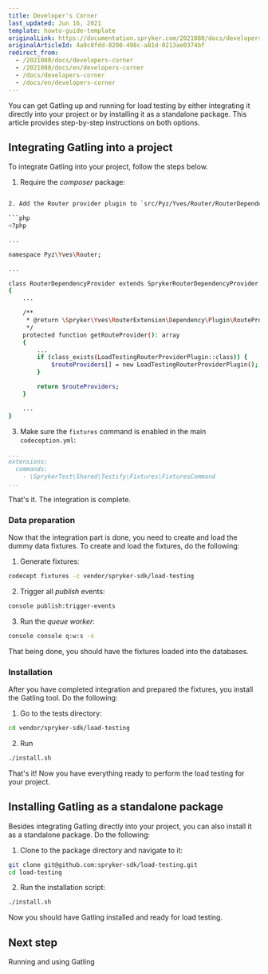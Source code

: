 ```yaml
---
title: Developer's Corner
last_updated: Jun 16, 2021
template: howto-guide-template
originalLink: https://documentation.spryker.com/2021080/docs/developers-corner
originalArticleId: 4a9c8fdd-0200-498c-a81d-0213ae0374bf
redirect_from:
  - /2021080/docs/developers-corner
  - /2021080/docs/en/developers-corner
  - /docs/developers-corner
  - /docs/en/developers-corner
---
```


You can get Gatling <!---link to Gatling overview--> up and running for load testing by either integrating it directly into your project or by installing it as a standalone package. This article provides step-by-step instructions on both options.

## Integrating Gatling into a project

To integrate Gatling into your project, follow the steps below.

1. Require the *composer* package:

```bash

2. Add the Router provider plugin to `src/Pyz/Yves/Router/RouterDependencyProvider.php`

```php
<?php

...

namespace Pyz\Yves\Router;

...

class RouterDependencyProvider extends SprykerRouterDependencyProvider
{
    ...

    /**
     * @return \Spryker\Yves\RouterExtension\Dependency\Plugin\RouteProviderPluginInterface[]
     */
    protected function getRouteProvider(): array
    {
        ...
        if (class_exists(LoadTestingRouterProviderPlugin::class)) {
            $routeProviders[] = new LoadTestingRouterProviderPlugin();
        }

        return $routeProviders;
    }

    ...
}
```

3. Make sure the `fixtures` command is enabled in the main `codeception.yml`:

```yaml
...
extensions:
  commands:
    - \SprykerTest\Shared\Testify\Fixtures\FixturesCommand
...
```

That's it. The integration is complete.

### Data preparation

Now that the integration part is done, you need to create and load the dummy data fixtures. To create and load the fixtures, do the following:

1. Generate fixtures:
```bash
codecept fixtures -c vendor/spryker-sdk/load-testing
```
2. Trigger all *publish* events:

```bash
console publish:trigger-events
```
3. Run the *queue worker*:

```bash
console console q:w:s -s
```

That being done, you should have the fixtures loaded into the databases.

### Installation
After you have completed integration and prepared the fixtures, you install the Gatling tool. Do the following:

1. Go to the tests directory:

```bash
cd vendor/spryker-sdk/load-testing
```

2. Run
```bash
./install.sh
```
That's it! Now you have everything ready to perform the load testing for your project.


## Installing Gatling as a standalone package

Besides integrating Gatling directly into your project, you can also install it as a standalone package. Do the following:

1. Clone to the package directory and navigate to it:
```bash
git clone git@github.com:spryker-sdk/load-testing.git
cd load-testing
```
2. Run the installation script:
```bash
./install.sh
```

Now you should have Gatling installed and ready for load testing.

## Next step
Running and using Gatling<!---link-->
